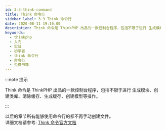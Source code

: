 ```yaml
---
id: 3-3-think-command
title: Think 命令行
sidebar_label: 3.3 Think 命令行
date: 2020-08-11 19:10:00
description: Think 命令是 ThinkPHP 出品的一款控制台程序，包括不限于进行 生成模块、创建类库、清除缓存、生成缓存、创建模型等操作。
keywords:
  - thinkphp
  - 入门
  - 实战
  - 初学者
  - think 命令行
  - 命令行
  - 免费书籍
---
```


:::note 提示

Think 命令是 ThinkPHP 出品的一款控制台程序，包括不限于进行 生成模块、创建类库、清除缓存、生成缓存、创建模型等操作。

:::

以后的章节所有能够使用命令行的都不再手动创建文件。  
详细文档请参考: [Think 命令官方文档](https://www.kancloud.cn/manual/thinkphp5_1/354138)
